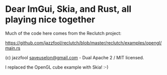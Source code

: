 # Dear ImGui, Skia, and Rust, all playing nice together

Much of the code here comes from the Reclutch project:

https://github.com/jazzfool/reclutch/blob/master/reclutch/examples/opengl/main.rs

(c) jazzfool <saveuselon@gmail.com> - Dual Apache 2 / MIT licensed.

I replaced the OpenGL cube example with Skia! :-)
